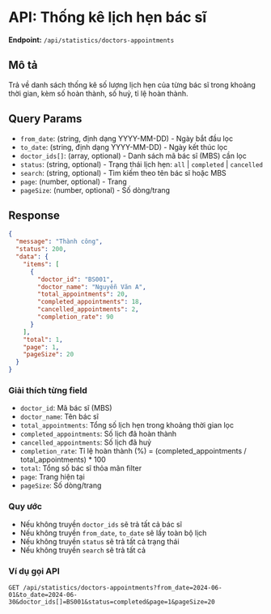 # API: Thống kê lịch hẹn bác sĩ

**Endpoint:** `/api/statistics/doctors-appointments`

## Mô tả

Trả về danh sách thống kê số lượng lịch hẹn của từng bác sĩ trong khoảng thời gian, kèm số hoàn thành, số huỷ, tỉ lệ hoàn thành.

## Query Params

- `from_date`: (string, định dạng YYYY-MM-DD) - Ngày bắt đầu lọc
- `to_date`: (string, định dạng YYYY-MM-DD) - Ngày kết thúc lọc
- `doctor_ids[]`: (array, optional) - Danh sách mã bác sĩ (MBS) cần lọc
- `status`: (string, optional) - Trạng thái lịch hẹn: `all` | `completed` | `cancelled`
- `search`: (string, optional) - Tìm kiếm theo tên bác sĩ hoặc MBS
- `page`: (number, optional) - Trang
- `pageSize`: (number, optional) - Số dòng/trang

## Response

```json
{
  "message": "Thành công",
  "status": 200,
  "data": {
    "items": [
      {
        "doctor_id": "BS001",
        "doctor_name": "Nguyễn Văn A",
        "total_appointments": 20,
        "completed_appointments": 18,
        "cancelled_appointments": 2,
        "completion_rate": 90
      }
    ],
    "total": 1,
    "page": 1,
    "pageSize": 20
  }
}
```

### Giải thích từng field

- `doctor_id`: Mã bác sĩ (MBS)
- `doctor_name`: Tên bác sĩ
- `total_appointments`: Tổng số lịch hẹn trong khoảng thời gian lọc
- `completed_appointments`: Số lịch đã hoàn thành
- `cancelled_appointments`: Số lịch đã huỷ
- `completion_rate`: Tỉ lệ hoàn thành (%) = (completed_appointments / total_appointments) \* 100
- `total`: Tổng số bác sĩ thỏa mãn filter
- `page`: Trang hiện tại
- `pageSize`: Số dòng/trang

### Quy ước

- Nếu không truyền `doctor_ids` sẽ trả tất cả bác sĩ
- Nếu không truyền `from_date`, `to_date` sẽ lấy toàn bộ lịch
- Nếu không truyền `status` sẽ trả tất cả trạng thái
- Nếu không truyền `search` sẽ trả tất cả

### Ví dụ gọi API

```http
GET /api/statistics/doctors-appointments?from_date=2024-06-01&to_date=2024-06-30&doctor_ids[]=BS001&status=completed&page=1&pageSize=20
```
